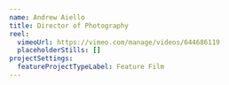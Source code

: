 ```yaml
---
name: Andrew Aiello
title: Director of Photography
reel:
  vimeoUrl: https://vimeo.com/manage/videos/644686119
  placeholderStills: []
projectSettings:
  featureProjectTypeLabel: Feature Film
---
```

